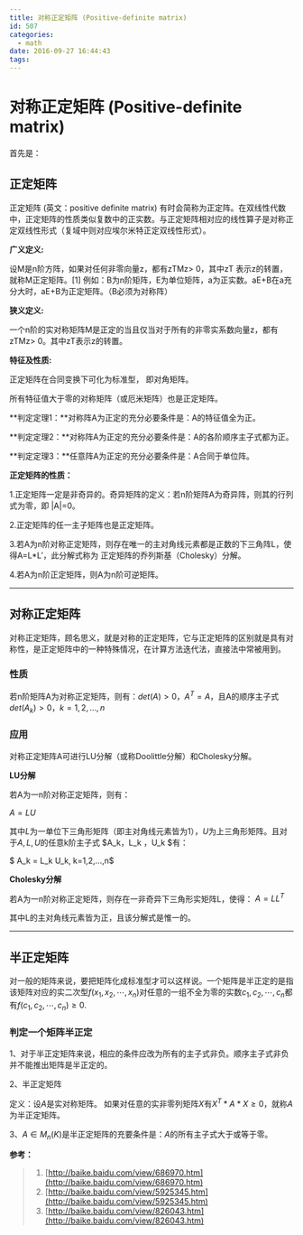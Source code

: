 ```yaml
---
title: 对称正定矩阵 (Positive-definite matrix)
id: 507
categories:
  - math
date: 2016-09-27 16:44:43
tags:
---
```


# 对称正定矩阵 (Positive-definite matrix)

首先是：

## 正定矩阵

正定矩阵 (英文：positive definite matrix) 有时会简称为正定阵。在双线性代数中，正定矩阵的性质类似复数中的正实数。与正定矩阵相对应的线性算子是对称正定双线性形式（复域中则对应埃尔米特正定双线性形式）。

**广义定义:**

设M是n阶方阵，如果对任何非零向量z，都有zTMz> 0，其中zT 表示z的转置，就称M正定矩阵。[1] 例如：B为n阶矩阵，E为单位矩阵，a为正实数。aE+B在a充分大时，aE+B为正定矩阵。（B必须为对称阵）

**狭义定义:**

一个n阶的实对称矩阵M是正定的当且仅当对于所有的非零实系数向量z，都有zTMz> 0。其中zT表示z的转置。

**特征及性质:**

正定矩阵在合同变换下可化为标准型， 即对角矩阵。

所有特征值大于零的对称矩阵（或厄米矩阵）也是正定矩阵。

**判定定理1：**对称阵A为正定的充分必要条件是：A的特征值全为正。

**判定定理2：**对称阵A为正定的充分必要条件是：A的各阶顺序主子式都为正。

**判定定理3：**任意阵A为正定的充分必要条件是：A合同于单位阵。

**正定矩阵的性质：**

1&#46;正定矩阵一定是非奇异的。奇异矩阵的定义：若n阶矩阵A为奇异阵，则其的行列式为零，即 |A|=0。

2&#46;正定矩阵的任一主子矩阵也是正定矩阵。

3&#46;若A为n阶对称正定矩阵，则存在唯一的主对角线元素都是正数的下三角阵L，使得A=L*L′，此分解式称为 正定矩阵的乔列斯基（Cholesky）分解。

4&#46;若A为n阶正定矩阵，则A为n阶可逆矩阵。

* * *

## 对称正定矩阵

对称正定矩阵，顾名思义，就是对称的正定矩阵，它与正定矩阵的区别就是具有对称性，是正定矩阵中的一种特殊情况，在计算方法迭代法，直接法中常被用到。

### 性质

若n阶矩阵A为对称正定矩阵，则有：$det(A)>0，A^T=A$，且A的顺序主子式$det(A_k)>0，k=1,2,...,n$

### 应用

对称正定矩阵A可进行LU分解（或称Doolittle分解）和Cholesky分解。

**LU分解**

若A为一n阶对称正定矩阵，则有：

$A=LU$

其中$L$为一单位下三角形矩阵（即主对角线元素皆为1），$U$为上三角形矩阵。且对于$A,L,U$的任意k阶主子式 $A_k，L_k ，U_k $有：

$ A_k = L_k U_k, k=1,2,...,n$

**Cholesky分解**

若A为一n阶对称正定矩阵，则存在一非奇异下三角形实矩阵L，使得： $A= LL^T$

其中L的主对角线元素皆为正，且该分解式是惟一的。

* * *

## 半正定矩阵

对一般的矩阵来说，要把矩阵化成标准型才可以这样说。一个矩阵是半正定的是指该矩阵对应的实二次型$f(x_1,x_2,\cdots,x_n)$对任意的一组不全为零的实数$c_1,c_2,\cdots,c_n$都有$f(c_1,c_2,\cdots,c_n)\ge 0$.

### 判定一个矩阵半正定

1、对于半正定矩阵来说，相应的条件应改为所有的主子式非负。顺序主子式非负并不能推出矩阵是半正定的。

2、半正定矩阵

定义：设$A$是实对称矩阵。 如果对任意的实非零列矩阵$X$有$X^T * A * X \ge 0$，就称$A$为半正定矩阵。

3、$A\in M_n(K)$是半正定矩阵的充要条件是：$A$的所有主子式大于或等于零。

**参考：**

> 1.  [http://baike.baidu.com/view/686970.htm](http://baike.baidu.com/view/686970.htm)
> 2.  [http://baike.baidu.com/view/5925345.htm](http://baike.baidu.com/view/5925345.htm)
> 3.  [http://baike.baidu.com/view/826043.htm](http://baike.baidu.com/view/826043.htm)